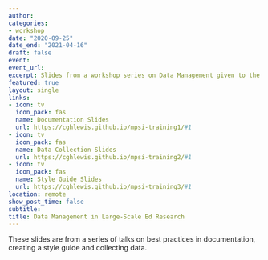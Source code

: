 ```yaml
---
author: 
categories:
- workshop
date: "2020-09-25"
date_end: "2021-04-16"
draft: false
event: 
event_url: 
excerpt: Slides from a workshop series on Data Management given to the Missouri Prevention Science Institute.
featured: true
layout: single
links:
- icon: tv
  icon_pack: fas
  name: Documentation Slides
  url: https://cghlewis.github.io/mpsi-training1/#1
- icon: tv
  icon_pack: fas
  name: Data Collection Slides
  url: https://cghlewis.github.io/mpsi-training2/#1
- icon: tv
  icon_pack: fas
  name: Style Guide Slides
  url: https://cghlewis.github.io/mpsi-training3/#1
location: remote
show_post_time: false
subtitle:
title: Data Management in Large-Scale Ed Research
---
```


These slides are from a series of talks on best practices in documentation, creating a style guide and collecting data.